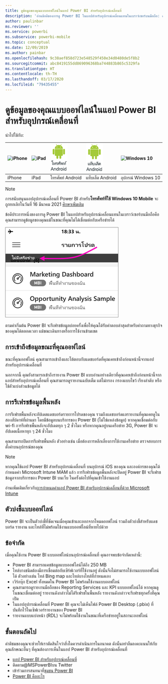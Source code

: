 ```yaml
---
title: ดูข้อมูลของคุณแบบออฟไลน์ในแอป Power BI สำหรับอุปกรณ์เคลื่อนที่
description: 'อ่านข้อดีของการดู Power BI ในแอปสำหรับอุปกรณ์เคลื่อนแทนในเบราว์เซอร์บนมือถือ: คุณสามารถดูข้อมูลของคุณแม้ในขณะที่คุณไม่ได้เชื่อมต่อกับเครือข่ายได้'
author: paulinbar
ms.reviewer: ''
ms.service: powerbi
ms.subservice: powerbi-mobile
ms.topic: conceptual
ms.date: 12/09/2019
ms.author: painbar
ms.openlocfilehash: 9c38aef858d723e548529f450e34d0480de5f8b2
ms.sourcegitcommit: abc8419155dd869096368ba744883b865c5329fa
ms.translationtype: HT
ms.contentlocale: th-TH
ms.lasthandoff: 03/17/2020
ms.locfileid: "79435455"
---
```

# <a name="view-your-data-offline-in-the-power-bi-mobile-apps"></a>ดูข้อมูลของคุณแบบออฟไลน์ในแอป Power BI สำหรับอุปกรณ์เคลื่อนที่
นำไปใช้กับ:

| ![iPhone](./media/mobile-apps-offline-data/iphone-logo-50-px.png) | ![iPad](./media/mobile-apps-offline-data/ipad-logo-50-px.png) | ![โทรศัพท์ Android](./media/mobile-apps-offline-data/android-phone-logo-50-px.png) | ![แท็บเล็ต Android](./media/mobile-apps-offline-data/android-tablet-logo-50-px.png) | ![Windows 10](./media/mobile-apps-offline-data/win-10-logo-50-px.png) |
|:--- |:--- |:--- |:--- |:--- |
| iPhone |iPad |โทรศัพท์ Android |แท็บเล็ต Android |อุปกรณ์ Windows 10 |

>[!NOTE]
>การสนับสนุนแอปอุปกรณ์เคลื่อนที่ Power BI สำหรับ**โทรศัพท์ที่ใช้ Windows 10 Mobile** จะถูกยกเลิกในวันที่ 16 มีนาคม 2021 [ศึกษาเพิ่มเติม](https://go.microsoft.com/fwlink/?linkid=2121400)

ข้อดีประการหนึ่งของการดู Power BI ในแอปสำหรับอุปกรณ์เคลื่อนแทนในเบราว์เซอร์บนมือถือคือ คุณสามารถดูข้อมูลของคุณแม้ในขณะที่คุณไม่ได้เชื่อมต่อกับเครือข่ายได้ 

![ไม่มีข้อความของเครือข่าย](./media/mobile-apps-offline-data/power-bi-iphone-no-network.png)

ตามค่าเริ่มต้น Power BI จะรีเฟรชข้อมูลบ่อยครั้งเพื่อให้คุณได้รับคำตอบล่าสุดสำหรับคำถามทางธุรกิจของคุณได้ตลอดเวลา แม้ขณะเดินทางหรือการใช้งานข้ามเขต

## <a name="data-access-while-youre-offline"></a>การเข้าถึงข้อมูลขณะที่คุณออฟไลน์
ขณะที่คุณออฟไลน์ คุณสามารถเข้าถึงและโต้ตอบกับแดชบอร์ดที่คุณเคยเข้าถึงก่อนหน้านี้จากแอปสำหรับอุปกรณ์เคลื่อนที่

นอกจากนี้ คุณยังสามารถเข้าถึงรายงาน Power BI แบบอ่านอย่างเดียวที่คุณเคยเข้าถึงก่อนหน้านี้จากแอปสำหรับอุปกรณ์เคลื่อนที่ คุณสามารถดูรายงานฉบับเต็ม แต่ไม่กรอง กรองแบบไขว้ เรียงลำดับ หรือใช้ตัวแบ่งส่วนข้อมูลได้

## <a name="background-data-refresh"></a>การรีเฟรชข้อมูลพื้นหลัง
การรีเฟรชพื้นหลังจะอัปเดตแดชบอร์ดรายการโปรดของคุณ รวมถึงแดชบอร์ดแลรายงานที่คุณเคยดูในสองสัปดาห์ที่ผ่านมา โดยมีข้อมูลบนบริการของ Power BI (ไม่ใช่แหล่งข้อมูล) หากคุณเชื่อมต่อกับ wi-fi การรีเฟรชพื้นหลังจะอัปเดตทุก ๆ 2 ชั่วโมง หรือหากคุณอยู่บนเครือข่าย 3G, Power BI จะอัปเดตเนื้อหาทุก ๆ 24 ชั่วโมง

คุณสามารถปิดการรีเฟรชพื้นหลัง ตัวอย่างเช่น เมื่อต้องการหลีกเลี่ยงการใช้งานเครือข่าย ตรวจสอบการตั้งค่าบนอุปกรณ์ของคุณ

> [!NOTE]
> หากคุณใช้แอป Power BI สำหรับอุปกรณ์เคลื่อนที่ บนอุปกรณ์ iOS ของคุณ และองค์กรของคุณได้กำหนดค่า Microsoft Intune MAM แล้ว การรีเฟรชข้อมูลพื้นหลังจะปิดอยู่ Power BI จะรีเฟรชข้อมูลจากบริการของ Power BI บนเว็บ ในครั้งต่อไปที่คุณเข้าใช้งานแอป
> 
> อ่านเพิ่มเติมเกี่ยวกับ[การกำหนดค่าแอป Power BI สำหรับอุปกรณ์เคลื่อนที่ด้วย Microsoft Intune](../../service-admin-mobile-intune.md) 
> 
> 

## <a name="offline-indicators"></a>ตัวบ่งชี้แบบออฟไลน์
Power BI จะเป็นตัวบ่งชี้ที่ชัดเจนเมื่อคุณเข้าและออกจากโหมดออฟไลน์ รวมถึงตัวบ่งชี้สำหรับแดชบอร์ด รายงาน และไทล์ที่ไม่พร้อมใช้งานแบบออฟไลน์ที่หายไปด้วย

## <a name="limitations"></a>ข้อจำกัด
เมื่อคุณใช้งาน Power BI แบบออฟไลน์บนอุปกรณ์เคลื่อนที่ คุณอาจพบข้อจำกัดเหล่านี้:

* Power BI สามารถแคชข้อมูลแบบออฟไลน์ได้ถึง 250 MB
* ไทล์บางชนิดต้องมีการเชื่อมต่อกับเซิร์ฟเวอร์ที่ใช้งานอยู่ ดังนั้นจึงไม่สามารถใช้งานแบบออฟไลน์ได้ ตัวอย่างเช่น ไทล์ Bing map และไทล์บางไทล์ที่กำหนดเอง
* เวิร์กบุ๊ก Excel ทั้งหมดใน Power BI ไม่พร้อมใช้งานแบบออฟไลน์
* คุณสามารถดูรายงานมือถือของ Reporting Services และ KPI แบบออฟไลน์ได้ หากคุณดูในขณะเชื่อมต่ออยู่ รายงานดังกล่าวไม่ได้รีเฟรชในพื้นหลัง รายงานดังกล่าวจะรีเฟรชทุกครั้งที่คุณเปิด
* ในแอปอุปกรณ์เคลื่อนที่ Power BI คุณจะไม่เห็นไฟล์ Power BI Desktop (.pbix) ที่บันทึกไว้ในเซิฟเวอร์รายงานของ Power BI 
* รายงานแบบแบ่งหน้า (RDL) จะไม่พร้อมใช้งานในขณะที่เครือข่ายอยู่ในสถานะออฟไลน์

## <a name="next-steps"></a>ขั้นตอนถัดไป
คำติชมของคุณจะช่วยให้เราตัดสินใจว่าสิ่งใดควรดำเนินการในอนาคต ดังนั้นอย่าลืมลงคะแนนให้กับคุณลักษณะอื่นๆ ที่คุณต้องการเห็นในแอป Power BI สำหรับอุปกรณ์เคลื่อนที่ 

* [แอป Power BI สำหรับอุปกรณ์เคลื่อนที่](mobile-apps-for-mobile-devices.md)
* ติดตาม@MSPowerBIบน Twitter
* เข้าร่วมการสนทนาที่[ชุมชน Power BI](https://community.powerbi.com/)
* [Power BI คืออะไร](../../fundamentals/power-bi-overview.md)